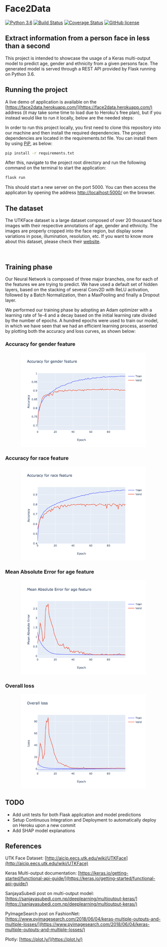# Face2Data

[![Python 3.6](https://img.shields.io/badge/python-3.6-brightgreen)](https://www.python.org/)
[![Build Status](https://travis-ci.org/bresan/face2data.svg?branch=master)](https://travis-ci.org/bresan/face2data)
[![Coverage Status](https://coveralls.io/repos/github/bresan/face2data/badge.svg?branch=master)](https://coveralls.io/github/bresan/face2data?branch=master)
[![GitHub license](https://img.shields.io/github/license/bresan/face2data)](https://github.com/bresan/face2data/blob/master/LICENSE.md)

## Extract information from a person face in less than a second

This project is intended to showcase the usage of a Keras multi-output model to predict age, gender and ethnicity from a given persons face. The generated model is served through a REST API provided by Flask running on Python 3.6.

## Running the project

A live demo of application is available on the [https://face2data.herokuapp.com/](https://face2data.herokuapp.com/) address (it may take some time to load due to Heroku's free plan), but if you instead would like to run it locally, below are the needed steps:

In order to run this project locally, you first need to clone this repository into our machine and then install the required dependencies. The project dependencies are located in the requirements.txt file. You can install them by using [PiP](https://pip.pypa.io/en/stable/), as below:

```bash
pip install -r requirements.txt
```

After this, navigate to the project root directory and run the following command on the terminal to start the application:

```bash
flask run
```

This should start a new server on the port 5000. You can then access the applicaton by opening the address [http://localhost:5000/](http://localhost:5000/) on the browser.


## The dataset

The UTKFace dataset is a large dataset composed of over 20 thousand face images with their respective annotations of age, gender and ethnicity. The images are properly cropped into the face region, but display some variations in pose, illumination, resolution, etc. If you want to know more about this dataset, please check their [website](https://pip.pypa.io/en/stable/).

<br/>

## Training phase

Our Neural Network is composed of three major branches, one for each of the features we are trying to predict. We have used a default set of hidden layers, based on the stacking of several Conv2D with ReLU activation, followed by a Batch Normalization, then a MaxPooling and finally a Dropout layer.

We performed our training phase by adopting an Adam optimizer with a learning rate of 1e-4 and a decay based on the initial learning rate divided by the number of epochs. A hundred epochs were used to train our model, in which we have seen that we had an efficient learning process, asserted by plotting both the accuracy and loss curves, as shown below:

### Accuracy for gender feature

<div style="width: 100%; text-align: center">
    <img style='width: 80%; object-fit: contain' src="/images/acc_gender.png"/>
</div>


### Accuracy for race feature

<div style="width: 100%; text-align: center">
    <img style='width: 80%; object-fit: contain' src="/images/acc_race.png"/>
</div>


### Mean Absolute Error for age feature

<div style="width: 100%; text-align: center">
    <img style='width: 80%; object-fit: contain' src="/images/mae_age.png"/>
</div>


### Overall loss

<div style="width: 100%; text-align: center">
    <img style='width: 80%; object-fit: contain' src="/images/overall_loss.png"/>
</div>

## TODO

- Add unit tests for both Flask application and model predictions
- Setup Continuous Integration and Deployment to automatically deploy on Heroku upon a new commit
- Add SHAP model explanations

## References

UTK Face Dataset: [http://aicip.eecs.utk.edu/wiki/UTKFace](http://aicip.eecs.utk.edu/wiki/UTKFace)

Keras Multi-output documentation: [https://keras.io/getting-started/functional-api-guide/](https://keras.io/getting-started/functional-api-guide/)

SanjayaSubedi post on multi-output model: [https://sanjayasubedi.com.np/deeplearning/multioutput-keras/](https://sanjayasubedi.com.np/deeplearning/multioutput-keras/)

PyImageSearch post on FashionNet: [https://www.pyimagesearch.com/2018/06/04/keras-multiple-outputs-and-multiple-losses/](https://www.pyimagesearch.com/2018/06/04/keras-multiple-outputs-and-multiple-losses/)

Plotly: [https://plot.ly/](https://plot.ly/)
